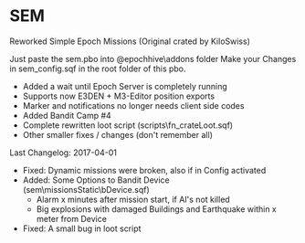 # SEM
Reworked Simple Epoch Missions (Original crated by KiloSwiss)

Just paste the sem.pbo into @epochhive\addons folder
Make your Changes in sem_config.sqf in the root folder of this pbo.

- Added a wait until Epoch Server is completely running
- Supports now E3DEN + M3-Editor position exports
- Marker and notifications no longer needs client side codes
- Added Bandit Camp #4
- Complete rewritten loot script (scripts\fn_crateLoot.sqf)
- Other smaller fixes / changes (don't remember all)

Last Changelog:
2017-04-01
- Fixed: Dynamic missions were broken, also if in Config activated
- Added: Some Options to Bandit Device (sem\missionsStatic\bDevice.sqf)
   - Alarm x minutes after mission start, if AI's not killed
   - Big explosions with damaged Buildings and Earthquake within x meter from Device
- Fixed: A small bug in loot script